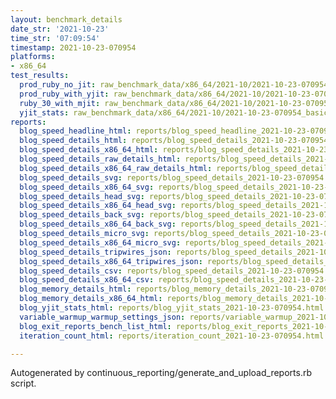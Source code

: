 ```yaml
---
layout: benchmark_details
date_str: '2021-10-23'
time_str: '07:09:54'
timestamp: 2021-10-23-070954
platforms:
- x86_64
test_results:
  prod_ruby_no_jit: raw_benchmark_data/x86_64/2021-10/2021-10-23-070954_basic_benchmark_prod_ruby_no_jit.json
  prod_ruby_with_yjit: raw_benchmark_data/x86_64/2021-10/2021-10-23-070954_basic_benchmark_prod_ruby_with_yjit.json
  ruby_30_with_mjit: raw_benchmark_data/x86_64/2021-10/2021-10-23-070954_basic_benchmark_ruby_30_with_mjit.json
  yjit_stats: raw_benchmark_data/x86_64/2021-10/2021-10-23-070954_basic_benchmark_yjit_stats.json
reports:
  blog_speed_headline_html: reports/blog_speed_headline_2021-10-23-070954.html
  blog_speed_details_html: reports/blog_speed_details_2021-10-23-070954.html
  blog_speed_details_x86_64_html: reports/blog_speed_details_2021-10-23-070954.x86_64.html
  blog_speed_details_raw_details_html: reports/blog_speed_details_2021-10-23-070954.raw_details.html
  blog_speed_details_x86_64_raw_details_html: reports/blog_speed_details_2021-10-23-070954.x86_64.raw_details.html
  blog_speed_details_svg: reports/blog_speed_details_2021-10-23-070954.svg
  blog_speed_details_x86_64_svg: reports/blog_speed_details_2021-10-23-070954.x86_64.svg
  blog_speed_details_head_svg: reports/blog_speed_details_2021-10-23-070954.head.svg
  blog_speed_details_x86_64_head_svg: reports/blog_speed_details_2021-10-23-070954.x86_64.head.svg
  blog_speed_details_back_svg: reports/blog_speed_details_2021-10-23-070954.back.svg
  blog_speed_details_x86_64_back_svg: reports/blog_speed_details_2021-10-23-070954.x86_64.back.svg
  blog_speed_details_micro_svg: reports/blog_speed_details_2021-10-23-070954.micro.svg
  blog_speed_details_x86_64_micro_svg: reports/blog_speed_details_2021-10-23-070954.x86_64.micro.svg
  blog_speed_details_tripwires_json: reports/blog_speed_details_2021-10-23-070954.tripwires.json
  blog_speed_details_x86_64_tripwires_json: reports/blog_speed_details_2021-10-23-070954.x86_64.tripwires.json
  blog_speed_details_csv: reports/blog_speed_details_2021-10-23-070954.csv
  blog_speed_details_x86_64_csv: reports/blog_speed_details_2021-10-23-070954.x86_64.csv
  blog_memory_details_html: reports/blog_memory_details_2021-10-23-070954.html
  blog_memory_details_x86_64_html: reports/blog_memory_details_2021-10-23-070954.x86_64.html
  blog_yjit_stats_html: reports/blog_yjit_stats_2021-10-23-070954.html
  variable_warmup_warmup_settings_json: reports/variable_warmup_2021-10-23-070954.warmup_settings.json
  blog_exit_reports_bench_list_html: reports/blog_exit_reports_2021-10-23-070954.bench_list.html
  iteration_count_html: reports/iteration_count_2021-10-23-070954.html

---
```

Autogenerated by continuous_reporting/generate_and_upload_reports.rb script.
